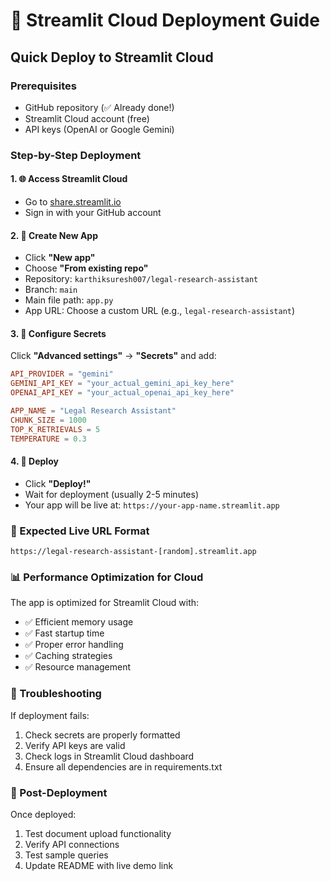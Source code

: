 # 🚀 Streamlit Cloud Deployment Guide

## Quick Deploy to Streamlit Cloud

### Prerequisites
- GitHub repository (✅ Already done!)
- Streamlit Cloud account (free)
- API keys (OpenAI or Google Gemini)

### Step-by-Step Deployment

#### 1. 🌐 Access Streamlit Cloud
- Go to [share.streamlit.io](https://share.streamlit.io)
- Sign in with your GitHub account

#### 2. 📱 Create New App
- Click **"New app"**
- Choose **"From existing repo"**
- Repository: `karthiksuresh007/legal-research-assistant`
- Branch: `main`
- Main file path: `app.py`
- App URL: Choose a custom URL (e.g., `legal-research-assistant`)

#### 3. 🔑 Configure Secrets
Click **"Advanced settings"** → **"Secrets"** and add:

```toml
API_PROVIDER = "gemini"
GEMINI_API_KEY = "your_actual_gemini_api_key_here"
OPENAI_API_KEY = "your_actual_openai_api_key_here"

APP_NAME = "Legal Research Assistant"
CHUNK_SIZE = 1000
TOP_K_RETRIEVALS = 5
TEMPERATURE = 0.3
```

#### 4. 🚀 Deploy
- Click **"Deploy!"**
- Wait for deployment (usually 2-5 minutes)
- Your app will be live at: `https://your-app-name.streamlit.app`

### 🎯 Expected Live URL Format
`https://legal-research-assistant-[random].streamlit.app`

### 📊 Performance Optimization for Cloud
The app is optimized for Streamlit Cloud with:
- ✅ Efficient memory usage
- ✅ Fast startup time
- ✅ Proper error handling
- ✅ Caching strategies
- ✅ Resource management

### 🔧 Troubleshooting
If deployment fails:
1. Check secrets are properly formatted
2. Verify API keys are valid
3. Check logs in Streamlit Cloud dashboard
4. Ensure all dependencies are in requirements.txt

### 🎉 Post-Deployment
Once deployed:
1. Test document upload functionality
2. Verify API connections
3. Test sample queries
4. Update README with live demo link
